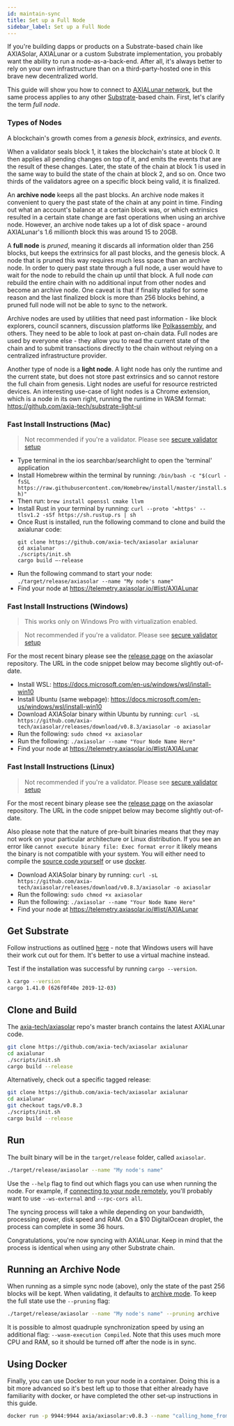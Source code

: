 ```yaml
---
id: maintain-sync
title: Set up a Full Node
sidebar_label: Set up a Full Node
---
```


If you're building dapps or products on a Substrate-based chain like AXIASolar, AXIALunar or a custom Substrate implementation, you probably want the ability to run a node-as-a-back-end. After all, it's always better to rely on your own infrastructure than on a third-party-hosted one in this brave new decentralized world.

This guide will show you how to connect to [AXIALunar network](https://axialunar.network), but the same process applies to any other [Substrate](https://substrate.dev/docs/en/)-based chain. First, let's clarify the term _full node_.

### Types of Nodes

A blockchain's growth comes from a _genesis block_, _extrinsics_, and _events_.

When a validator seals block 1, it takes the blockchain's state at block 0. It then applies all pending changes on top of it, and emits the events that are the result of these changes. Later, the state of the chain at block 1 is used in the same way to build the state of the chain at block 2, and so on. Once two thirds of the validators agree on a specific block being valid, it is finalized.

An **archive node** keeps all the past blocks. An archive node makes it convenient to query the past state of the chain at any point in time. Finding out what an account's balance at a certain block was, or which extrinsics resulted in a certain state change are fast operations when using an archive node. However, an archive node takes up a lot of disk space - around AXIALunar's 1.6 millionth block this was around 15 to 20GB.

A **full node** is _pruned_, meaning it discards all information older than 256 blocks, but keeps the extrinsics for all past blocks, and the genesis block. A node that is pruned this way requires much less space than an archive node. In order to query past state through a full node, a user would have to wait for the node to rebuild the chain up until that block. A full node _can_ rebuild the entire chain with no additional input from other nodes and become an archive node. One caveat is that if finality stalled for some reason and the last finalized block is more than 256 blocks behind, a pruned full node will not be able to sync to the network.

Archive nodes are used by utilities that need past information - like block explorers, council scanners, discussion platforms like [Polkassembly](https://polkassembly.io), and others. They need to be able to look at past on-chain data. Full nodes are used by everyone else - they allow you to read the current state of the chain and to submit transactions directly to the chain without relying on a centralized infrastructure provider.

Another type of node is a **light node**. A light node has only the runtime and the current state, but does not store past extrinsics and so cannot restore the full chain from genesis. Light nodes are useful for resource restricted devices. An interesting use-case of light nodes is a Chrome extension, which is a node in its own right, running the runtime in WASM format: https://github.com/axia-tech/substrate-light-ui

### Fast Install Instructions (Mac)

> Not recommended if you're a validator. Please see [secure validator setup](maintain-guides-secure-validator)

- Type terminal in the ios searchbar/searchlight to open the 'terminal' application
- Install Homebrew within the terminal by running: `/bin/bash -c "$(curl -fsSL https://raw.githubusercontent.com/Homebrew/install/master/install.sh)"`
- Then run: `brew install openssl cmake llvm`
- Install Rust in your terminal by running: `curl --proto '=https' --tlsv1.2 -sSf https://sh.rustup.rs | sh`
- Once Rust is installed, run the following command to clone and build the axialunar code:
  ```
  git clone https://github.com/axia-tech/axiasolar axialunar
  cd axialunar
  ./scripts/init.sh
  cargo build –-release
  ```
- Run the following command to start your node: `./target/release/axiasolar --name "My node's name"`
- Find your node at https://telemetry.axiasolar.io/#list/AXIALunar

### Fast Install Instructions (Windows)

> This works only on Windows Pro with virtualization enabled.

> Not recommended if you're a validator. Please see [secure validator setup](maintain-guides-secure-validator)

For the most recent binary please see the [release page](https://github.com/axia-tech/axiasolar/releases/) on the axiasolar repository. The URL in the code snippet below may become slightly out-of-date.

- Install WSL: https://docs.microsoft.com/en-us/windows/wsl/install-win10
- Install Ubuntu (same webpage): https://docs.microsoft.com/en-us/windows/wsl/install-win10
- Download AXIASolar binary within Ubuntu by running: `curl -sL https://github.com/axia-tech/axiasolar/releases/download/v0.8.3/axiasolar -o axiasolar`
- Run the following: `sudo chmod +x axiasolar`
- Run the following: `./axiasolar --name "Your Node Name Here"`
- Find your node at https://telemetry.axiasolar.io/#list/AXIALunar

### Fast Install Instructions (Linux)

> Not recommended if you're a validator. Please see [secure validator setup](maintain-guides-secure-validator)

For the most recent binary please see the [release page](https://github.com/axia-tech/axiasolar/releases/) on the axiasolar repository. The URL in the code snippet below may become slightly out-of-date.

Also please note that the nature of pre-built binaries means that they may not work on your particular architecture or Linux distribution. If you see an error like `cannot execute binary file: Exec format error` it likely means the binary is not compatible with your system. You will either need to compile the [source code yourself](#clone-and-build) or use [docker](#using-docker).

- Download AXIASolar binary by running: `curl -sL https://github.com/axia-tech/axiasolar/releases/download/v0.8.3/axiasolar -o axiasolar`
- Run the following: `sudo chmod +x axiasolar`
- Run the following: `./axiasolar --name "Your Node Name Here"`
- Find your node at https://telemetry.axiasolar.io/#list/AXIALunar

## Get Substrate

Follow instructions as outlined [here](https://substrate.dev/docs/en/knowledgebase/getting-started) - note that Windows users will have their work cut out for them. It's better to use a virtual machine instead.

Test if the installation was successful by running `cargo --version`.

```bash
λ cargo --version
cargo 1.41.0 (626f0f40e 2019-12-03)
```

## Clone and Build

The [axia-tech/axiasolar](https://github.com/axia-tech/axiasolar) repo's master branch contains the latest AXIALunar code.

```bash
git clone https://github.com/axia-tech/axiasolar axialunar
cd axialunar
./scripts/init.sh
cargo build --release
```

Alternatively, check out a specific tagged release:

```bash
git clone https://github.com/axia-tech/axiasolar axialunar
cd axialunar
git checkout tags/v0.8.3
./scripts/init.sh
cargo build --release
```

## Run

The built binary will be in the `target/release` folder, called `axiasolar`.

```bash
./target/release/axiasolar --name "My node's name"
```

Use the `--help` flag to find out which flags you can use when running the node. For example, if [connecting to your node remotely](maintain-wss), you'll probably want to use `--ws-external` and `--rpc-cors all`.

The syncing process will take a while depending on your bandwidth, processing power, disk speed and RAM. On a \$10 DigitalOcean droplet, the process can complete in some 36 hours.

Congratulations, you're now syncing with AXIALunar. Keep in mind that the process is identical when using any other Substrate chain.

## Running an Archive Node

When running as a simple sync node (above), only the state of the past 256 blocks will be kept. When validating, it defaults to [archive mode](#types-of-nodes). To keep the full state use the `--pruning` flag:

```bash
./target/release/axiasolar --name "My node's name" --pruning archive
```

It is possible to almost quadruple synchronization speed by using an additional flag: `--wasm-execution Compiled`. Note that this uses much more CPU and RAM, so it should be turned off after the node is in sync.

## Using Docker

Finally, you can use Docker to run your node in a container. Doing this is a bit more advanced so it's best left up to those that either already have familiarity with docker, or have completed the other set-up instructions in this guide.

```zsh
docker run -p 9944:9944 axia/axiasolar:v0.8.3 --name "calling_home_from_a_docker_container"
```
